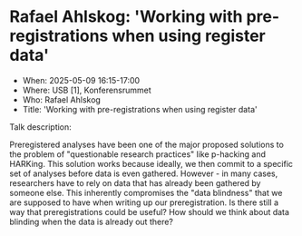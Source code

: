 # Rafael Ahlskog: 'Working with pre-registrations when using register data'

- When: 2025-05-09 16:15-17:00
- Where: USB [1], Konferensrummet
- Who: Rafael Ahlskog
- Title: 'Working with pre-registrations when using register data'

Talk description:

Preregistered analyses have been one of the major proposed solutions to the
problem of "questionable research practices" like p-hacking and HARKing.
This solution works because ideally, we then commit to a specific set of
analyses before data is even gathered. However - in many cases, researchers
have to rely on data that has already been gathered by someone else. This
inherently compromises the "data blindness" that we are supposed to have when
writing up our preregistration. Is there still a way that preregistrations
could be useful? How should we think about data blinding when the data is
already out there?
